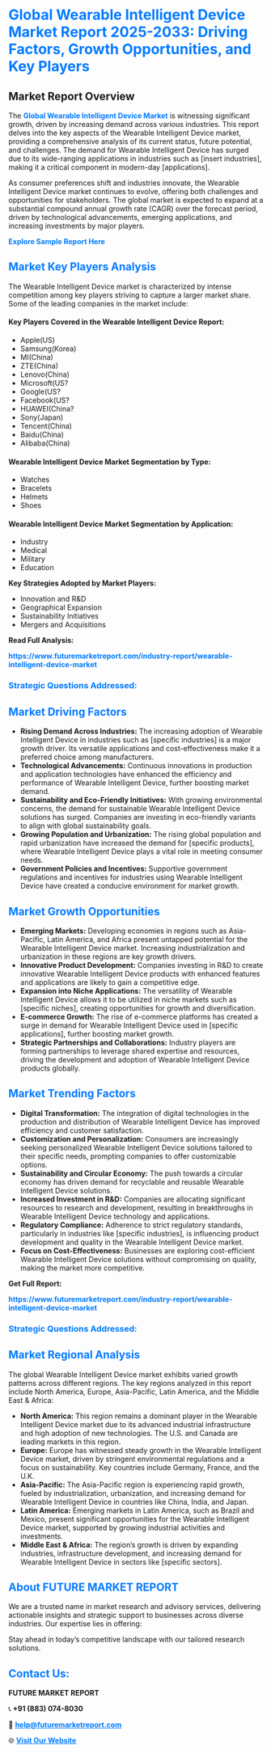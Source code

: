 <h1 style="color: #007BFF;">Global Wearable Intelligent Device Market Report 2025-2033: Driving Factors, Growth Opportunities, and Key Players</h1>

<section id="overview">
<h2>Market Report Overview</h2>
<p>The <a href="https://www.futuremarketreport.com/industry-report/wearable-intelligent-device-market" style="color: #007BFF; text-decoration: none;"><strong>Global Wearable Intelligent Device Market</strong></a> is witnessing significant growth, driven by increasing demand across various industries. This report delves into the key aspects of the Wearable Intelligent Device market, providing a comprehensive analysis of its current status, future potential, and challenges. The demand for Wearable Intelligent Device has surged due to its wide-ranging applications in industries such as [insert industries], making it a critical component in modern-day [applications].</p>
<p>As consumer preferences shift and industries innovate, the Wearable Intelligent Device market continues to evolve, offering both challenges and opportunities for stakeholders. The global market is expected to expand at a substantial compound annual growth rate (CAGR) over the forecast period, driven by technological advancements, emerging applications, and increasing investments by major players.</p>
</section>

<section id="overview">
<p><a href="https://www.futuremarketreport.com/request-sample/reportId=105468" style="color: #007BFF; text-decoration: none;"><strong>Explore Sample Report Here</strong></a></p>
</section>

<section id="key-players">
<h2 style="color: #007BFF;">Market Key Players Analysis</h2>
<p>The Wearable Intelligent Device market is characterized by intense competition among key players striving to capture a larger market share. Some of the leading companies in the market include:</p>
<h4>Key Players Covered in the Wearable Intelligent Device Report:</h4>
<ul><li>Apple(US)</li><li>Samsung(Korea)</li><li>MI(China)</li><li>ZTE(China)</li><li>Lenovo(China)</li><li>Microsoft(US?</li><li>Google(US?</li><li>Facebook(US?</li><li>HUAWEI(China?</li><li>Sony(Japan)</li><li>Tencent(China)</li><li>Baidu(China)</li><li>Alibaba(China)</li></ul>
<h4>Wearable Intelligent Device Market Segmentation by Type:</h4>
<ul><li>Watches</li><li>Bracelets</li><li>Helmets</li><li>Shoes</li></ul>

<h4>Wearable Intelligent Device Market Segmentation by Application:</h4>
<ul><li>Industry</li><li>Medical</li><li>Military</li><li>Education</li></ul>
<p><strong>Key Strategies Adopted by Market Players:</strong></p>
<ul>
<li>Innovation and R&D</li>
<li>Geographical Expansion</li>
<li>Sustainability Initiatives</li>
<li>Mergers and Acquisitions</li>
</ul>
</section>

<section>
<p><strong>Read Full Analysis: </strong></p><a href="https://www.futuremarketreport.com/industry-report/wearable-intelligent-device-market" style="color: #007BFF; text-decoration: none;"><strong>https://www.futuremarketreport.com/industry-report/wearable-intelligent-device-market</strong></a>
<h3 style="color: #007BFF;">Strategic Questions Addressed:</h3>
</section>

<section id="driving-factors">
<h2 style="color: #007BFF;">Market Driving Factors</h2>
<ul>
<li><strong>Rising Demand Across Industries:</strong> The increasing adoption of Wearable Intelligent Device in industries such as [specific industries] is a major growth driver. Its versatile applications and cost-effectiveness make it a preferred choice among manufacturers.</li>
<li><strong>Technological Advancements:</strong> Continuous innovations in production and application technologies have enhanced the efficiency and performance of Wearable Intelligent Device, further boosting market demand.</li>
<li><strong>Sustainability and Eco-Friendly Initiatives:</strong> With growing environmental concerns, the demand for sustainable Wearable Intelligent Device solutions has surged. Companies are investing in eco-friendly variants to align with global sustainability goals.</li>
<li><strong>Growing Population and Urbanization:</strong> The rising global population and rapid urbanization have increased the demand for [specific products], where Wearable Intelligent Device plays a vital role in meeting consumer needs.</li>
<li><strong>Government Policies and Incentives:</strong> Supportive government regulations and incentives for industries using Wearable Intelligent Device have created a conducive environment for market growth.</li>
</ul>
</section>

<section id="growth-opportunities">
<h2 style="color: #007BFF;">Market Growth Opportunities</h2>
<ul>
<li><strong>Emerging Markets:</strong> Developing economies in regions such as Asia-Pacific, Latin America, and Africa present untapped potential for the Wearable Intelligent Device market. Increasing industrialization and urbanization in these regions are key growth drivers.</li>
<li><strong>Innovative Product Development:</strong> Companies investing in R&D to create innovative Wearable Intelligent Device products with enhanced features and applications are likely to gain a competitive edge.</li>
<li><strong>Expansion into Niche Applications:</strong> The versatility of Wearable Intelligent Device allows it to be utilized in niche markets such as [specific niches], creating opportunities for growth and diversification.</li>
<li><strong>E-commerce Growth:</strong> The rise of e-commerce platforms has created a surge in demand for Wearable Intelligent Device used in [specific applications], further boosting market growth.</li>
<li><strong>Strategic Partnerships and Collaborations:</strong> Industry players are forming partnerships to leverage shared expertise and resources, driving the development and adoption of Wearable Intelligent Device products globally.</li>
</ul>
</section>

<section id="trending-factors">
<h2 style="color: #007BFF;">Market Trending Factors</h2>
<ul>
<li><strong>Digital Transformation:</strong> The integration of digital technologies in the production and distribution of Wearable Intelligent Device has improved efficiency and customer satisfaction.</li>
<li><strong>Customization and Personalization:</strong> Consumers are increasingly seeking personalized Wearable Intelligent Device solutions tailored to their specific needs, prompting companies to offer customizable options.</li>
<li><strong>Sustainability and Circular Economy:</strong> The push towards a circular economy has driven demand for recyclable and reusable Wearable Intelligent Device solutions.</li>
<li><strong>Increased Investment in R&D:</strong> Companies are allocating significant resources to research and development, resulting in breakthroughs in Wearable Intelligent Device technology and applications.</li>
<li><strong>Regulatory Compliance:</strong> Adherence to strict regulatory standards, particularly in industries like [specific industries], is influencing product development and quality in the Wearable Intelligent Device market.</li>
<li><strong>Focus on Cost-Effectiveness:</strong> Businesses are exploring cost-efficient Wearable Intelligent Device solutions without compromising on quality, making the market more competitive.</li>
</ul>
</section>

<section>
<p><strong>Get Full Report: </strong></p><a href="https://www.futuremarketreport.com/industry-report/wearable-intelligent-device-market" style="color: #007BFF; text-decoration: none;"><strong>https://www.futuremarketreport.com/industry-report/wearable-intelligent-device-market</strong></a>
<h3 style="color: #007BFF;">Strategic Questions Addressed:</h3>
</section>


<section id="regional-analysis">
<h2 style="color: #007BFF;">Market Regional Analysis</h2>
<p>The global Wearable Intelligent Device market exhibits varied growth patterns across different regions. The key regions analyzed in this report include North America, Europe, Asia-Pacific, Latin America, and the Middle East & Africa:</p>
<ul>
<li><strong>North America:</strong> This region remains a dominant player in the Wearable Intelligent Device market due to its advanced industrial infrastructure and high adoption of new technologies. The U.S. and Canada are leading markets in this region.</li>
<li><strong>Europe:</strong> Europe has witnessed steady growth in the Wearable Intelligent Device market, driven by stringent environmental regulations and a focus on sustainability. Key countries include Germany, France, and the U.K.</li>
<li><strong>Asia-Pacific:</strong> The Asia-Pacific region is experiencing rapid growth, fueled by industrialization, urbanization, and increasing demand for Wearable Intelligent Device in countries like China, India, and Japan.</li>
<li><strong>Latin America:</strong> Emerging markets in Latin America, such as Brazil and Mexico, present significant opportunities for the Wearable Intelligent Device market, supported by growing industrial activities and investments.</li>
<li><strong>Middle East & Africa:</strong> The region’s growth is driven by expanding industries, infrastructure development, and increasing demand for Wearable Intelligent Device in sectors like [specific sectors].</li>
</ul>
</section>

<footer>
<h2 style="color: #007BFF;">About FUTURE MARKET REPORT</h2>
<p>We are a trusted name in market research and advisory services, delivering actionable insights and strategic support to businesses across diverse industries. Our expertise lies in offering:</p>

<p>Stay ahead in today’s competitive landscape with our tailored research solutions.</p>

<h2 style="color: #007BFF;">Contact Us:</h2>
<p><strong>FUTURE MARKET REPORT</strong></p>
<p>📞 <strong>+91 (883) 074-8030</strong></p>
<p>📧 <strong><a href="mailto:help@futuremarketreport.com" style="color: #007BFF;">help@futuremarketreport.com</a></strong></p>
<p>🌐 <strong><a href="https://www.futuremarketreport.com/" style="color: #007BFF;">Visit Our Website</a></strong></p>
</footer>